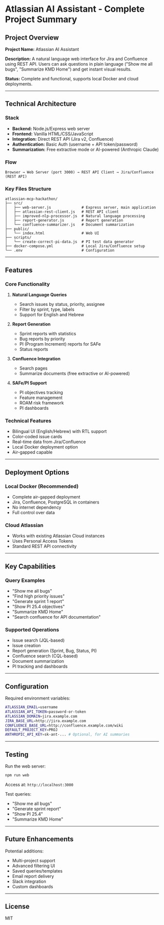 # Atlassian AI Assistant - Complete Project Summary

## Project Overview

**Project Name:** Atlassian AI Assistant

**Description:** A natural language web interface for Jira and Confluence using REST API. Users can ask questions in plain language ("Show me all bugs", "Summarize KMD Home") and get instant visual results.

**Status:** Complete and functional, supports local Docker and cloud deployments.

---

## Technical Architecture

### Stack
- **Backend:** Node.js/Express web server
- **Frontend:** Vanilla HTML/CSS/JavaScript
- **Integration:** Direct REST API (Jira v2, Confluence)
- **Authentication:** Basic Auth (username + API token/password)
- **Summarization:** Free extractive mode or AI-powered (Anthropic Claude)

### Flow
```
Browser → Web Server (port 3000) → REST API Client → Jira/Confluence (REST API)
```

### Key Files Structure
```
atlassian-mcp-hackathon/
├── src/
│   ├── web-server.js              # Express server, main application
│   ├── atlassian-rest-client.js   # REST API client
│   ├── improved-nlp-processor.js  # Natural language processing
│   ├── report-generator.js        # Report generation
│   └── confluence-summarizer.js   # Document summarization
├── public/
│   └── index.html                 # Web UI
├── scripts/
│   └── create-correct-pi-data.js  # PI test data generator
├── docker-compose.yml             # Local Jira/Confluence setup
└── .env                           # Configuration
```

---

## Features

### Core Functionality
1. **Natural Language Queries**
   - Search issues by status, priority, assignee
   - Filter by sprint, type, labels
   - Support for English and Hebrew

2. **Report Generation**
   - Sprint reports with statistics
   - Bug reports by priority
   - PI (Program Increment) reports for SAFe
   - Status reports

3. **Confluence Integration**
   - Search pages
   - Summarize documents (free extractive or AI-powered)

4. **SAFe/PI Support**
   - PI objectives tracking
   - Feature management
   - ROAM risk framework
   - PI dashboards

### Technical Features
- Bilingual UI (English/Hebrew) with RTL support
- Color-coded issue cards
- Real-time data from Jira/Confluence
- Local Docker deployment option
- Air-gapped capable

---

## Deployment Options

### Local Docker (Recommended)
- Complete air-gapped deployment
- Jira, Confluence, PostgreSQL in containers
- No internet dependency
- Full control over data

### Cloud Atlassian
- Works with existing Atlassian Cloud instances
- Uses Personal Access Tokens
- Standard REST API connectivity

---

## Key Capabilities

### Query Examples
- "Show me all bugs"
- "Find high priority issues"
- "Generate sprint 1 report"
- "Show PI 25.4 objectives"
- "Summarize KMD Home"
- "Search confluence for API documentation"

### Supported Operations
- Issue search (JQL-based)
- Issue creation
- Report generation (Sprint, Bug, Status, PI)
- Confluence search (CQL-based)
- Document summarization
- PI tracking and dashboards

---

## Configuration

Required environment variables:
```bash
ATLASSIAN_EMAIL=username
ATLASSIAN_API_TOKEN=password-or-token
ATLASSIAN_DOMAIN=jira.example.com
JIRA_BASE_URL=http://jira.example.com
CONFLUENCE_BASE_URL=http://confluence.example.com/wiki
DEFAULT_PROJECT_KEY=PROJ
ANTHROPIC_API_KEY=sk-ant-... # Optional, for AI summaries
```

---

## Testing

Run the web server:
```bash
npm run web
```

Access at: `http://localhost:3000`

Test queries:
- "Show me all bugs"
- "Generate sprint report"
- "Show PI 25.4"
- "Summarize KMD Home"

---

## Future Enhancements

Potential additions:
- Multi-project support
- Advanced filtering UI
- Saved queries/templates
- Email report delivery
- Slack integration
- Custom dashboards

---

## License

MIT
